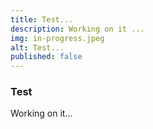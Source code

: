 ```yaml
---
title: Test...
description: Working on it ...
img: in-progress.jpeg
alt: Test...
published: false
---
```


<h3 class="title is-4">Test</h3>

Working on it...


